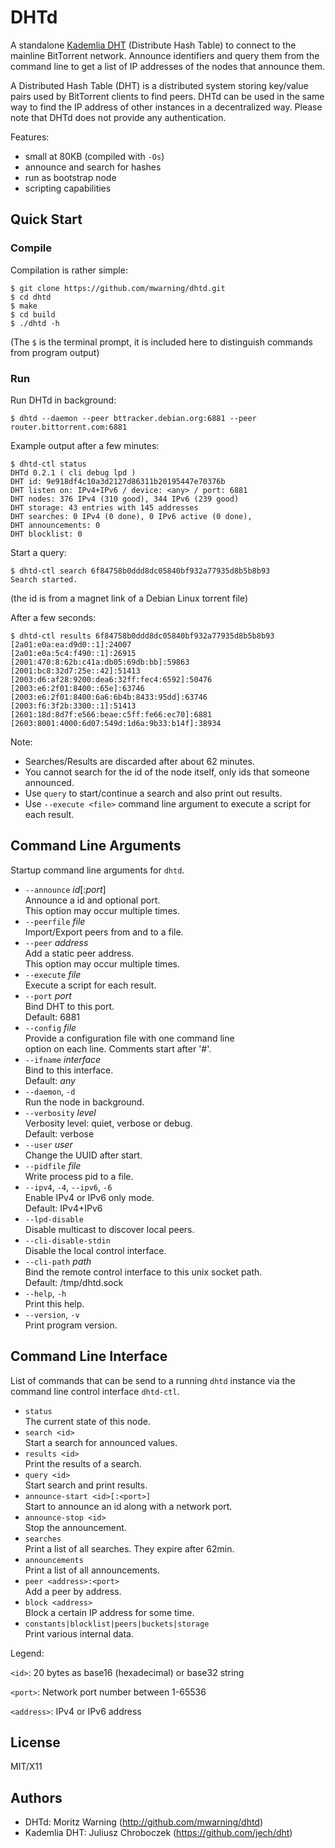 # DHTd

A standalone [Kademlia DHT](https://en.wikipedia.org/wiki/Kademlia) (Distribute Hash Table) to connect to the mainline BitTorrent network. Announce identifiers and query them from the command line to get a list of IP addresses of the nodes that announce them.

A Distributed Hash Table (DHT) is a distributed system storing key/value pairs used by BitTorrent clients to find peers. DHTd can be used in the same way to find the IP address of other instances in a decentralized way. Please note that DHTd does not provide any authentication.

Features:

* small at 80KB (compiled with `-Os`)
* announce and search for hashes
* run as bootstrap node
* scripting capabilities

## Quick Start

### Compile

Compilation is rather simple:

```
$ git clone https://github.com/mwarning/dhtd.git
$ cd dhtd
$ make
$ cd build
$ ./dhtd -h
```

(The `$` is the terminal prompt, it is included here to distinguish commands from program output)

### Run

Run DHTd in background:

```
$ dhtd --daemon --peer bttracker.debian.org:6881 --peer router.bittorrent.com:6881
```

Example output after a few minutes:

```
$ dhtd-ctl status
DHTd 0.2.1 ( cli debug lpd )
DHT id: 9e918df4c10a3d2127d86311b20195447e70376b
DHT listen on: IPv4+IPv6 / device: <any> / port: 6881
DHT nodes: 376 IPv4 (310 good), 344 IPv6 (239 good)
DHT storage: 43 entries with 145 addresses
DHT searches: 0 IPv4 (0 done), 0 IPv6 active (0 done),
DHT announcements: 0
DHT blocklist: 0
```

Start a query:

```
$ dhtd-ctl search 6f84758b0ddd8dc05840bf932a77935d8b5b8b93
Search started.
```
(the id is from a magnet link of a Debian Linux torrent file)

After a few seconds:

```
$ dhtd-ctl results 6f84758b0ddd8dc05840bf932a77935d8b5b8b93
[2a01:e0a:ea:d9d0::1]:24007
[2a01:e0a:5c4:f490::1]:26915
[2001:470:8:62b:c41a:db05:69db:bb]:59863
[2001:bc8:32d7:25e::42]:51413
[2003:d6:af28:9200:dea6:32ff:fec4:6592]:50476
[2003:e6:2f01:8400::65e]:63746
[2003:e6:2f01:8400:6a6:6b4b:8433:95dd]:63746
[2003:f6:3f2b:3300::1]:51413
[2601:18d:8d7f:e566:beae:c5ff:fe66:ec70]:6881
[2603:8001:4000:6d07:549d:1d6a:9b33:b14f]:38934
```

Note:
 - Searches/Results are discarded after about 62 minutes.
 - You cannot search for the id of the node itself, only ids that someone announced.
 - Use `query` to start/continue a search and also print out results.
 - Use `--execute <file>` command line argument to execute a script for each result.

## Command Line Arguments

Startup command line arguments for `dhtd`.

* `--announce` *id*[:*port*]  
  Announce a id and optional port.  
  This option may occur multiple times.
* `--peerfile` *file*  
  Import/Export peers from and to a file.
* `--peer` *address*  
  Add a static peer address.  
  This option may occur multiple times.
* `--execute` *file*  
  Execute a script for each result.
* `--port` *port*  
  Bind DHT to this port.  
  Default: 6881
* `--config` *file*  
  Provide a configuration file with one command line  
  option on each line. Comments start after '#'.
* `--ifname` *interface*   
  Bind to this interface.  
  Default: *any*
* `--daemon`, `-d`  
  Run the node in background.
* `--verbosity` *level*  
  Verbosity level: quiet, verbose or debug.  
  Default: verbose
* `--user` *user*  
  Change the UUID after start.
* `--pidfile` *file*  
  Write process pid to a file.
* `--ipv4`, `-4`, `--ipv6`, `-6`  
  Enable IPv4 or IPv6 only mode.  
  Default: IPv4+IPv6
* `--lpd-disable`  
  Disable multicast to discover local peers.
* `--cli-disable-stdin`  
  Disable the local control interface.
* `--cli-path` *path*  
  Bind the remote control interface to this unix socket path.  
  Default: /tmp/dhtd.sock
* `--help`, `-h`  
  Print this help.
* `--version`, `-v`  
  Print program version.

## Command Line Interface

List of commands that can be send to a running `dhtd` instance via the command line control interface `dhtd-ctl`.

* `status`  
  The current state of this node.
* `search <id>`  
  Start a search for announced values.
* `results <id>`  
  Print the results of a search.
* `query <id>`  
  Start search and print results.
* `announce-start <id>[:<port>]`  
  Start to announce an id along with a network port.
* `announce-stop <id>`  
  Stop the announcement.
* `searches`  
  Print a list of all searches. They expire after 62min.
* `announcements`  
  Print a list of all announcements.
* `peer <address>:<port>`  
  Add a peer by address.
* `block <address>`  
  Block a certain IP address for some time.
* `constants|blocklist|peers|buckets|storage`  
  Print various internal data.

Legend:

`<id>`: 20 bytes as base16 (hexadecimal) or base32 string

`<port>`: Network port number between 1-65536

`<address>`: IPv4 or IPv6 address

## License

MIT/X11

## Authors

* DHTd: Moritz Warning (http://github.com/mwarning/dhtd)
* Kademlia DHT: Juliusz Chroboczek (https://github.com/jech/dht)

